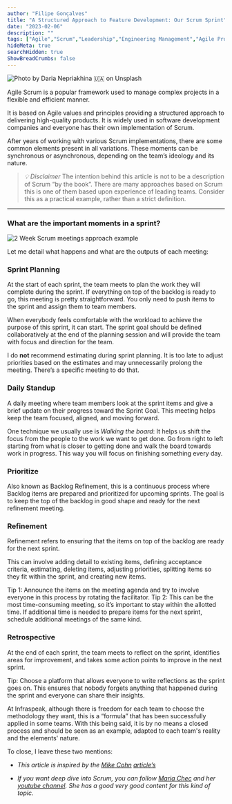 ```yaml
---
author: "Filipe Gonçalves"
title: "A Structured Approach to Feature Development: Our Scrum Sprint"
date: "2023-02-06"
description: ""
tags: ["Agile","Scrum","Leadership","Engineering Management","Agile Project Management"]
hideMeta: true
searchHidden: true
ShowBreadCrumbs: false
---
```


![Photo by [Daria Nepriakhina 🇺🇦](https://unsplash.com/fr/@epicantus?utm_source=medium&utm_medium=referral) on [Unsplash](https://unsplash.com?utm_source=medium&utm_medium=referral)](https://cdn-images-1.medium.com/max/8064/0*poySwyywa7QPIeFt)

Agile Scrum is a popular framework used to manage complex projects in a flexible and efficient manner.

It is based on Agile values and principles providing a structured approach to delivering high-quality products. It is widely used in software development companies and everyone has their own implementation of Scrum.

After years of working with various Scrum implementations, there are some common elements present in all variations. These moments can be synchronous or asynchronous, depending on the team’s ideology and its nature.
>  *💡 Disclaimer*
The intention behind this article is not to be a description of Scrum “by the book”. There are many approaches based on Scrum this is one of them based upon experience of leading teams. Consider this as a practical example, rather than a strict definition.

___

### What are the important moments in a sprint?

![2 Week Scrum meetings approach example](https://cdn-images-1.medium.com/max/13838/1*dSDUFphApqG9dyrP3kL3Ig.png)

Let me detail what happens and what are the outputs of each meeting:

### Sprint Planning

At the start of each sprint, the team meets to plan the work they will complete during the sprint. If everything on top of the backlog is ready to go, this meeting is pretty straightforward. You only need to push items to the sprint and assign them to team members.

When everybody feels comfortable with the workload to achieve the purpose of this sprint, it can start. The sprint goal should be defined collaboratively at the end of the planning session and will provide the team with focus and direction for the team.

I do **not** recommend estimating during sprint planning. It is too late to adjust priorities based on the estimates and may unnecessarily prolong the meeting. There’s a specific meeting to do that.

### Daily Standup

A daily meeting where team members look at the sprint items and give a brief update on their progress toward the Sprint Goal. This meeting helps keep the team focused, aligned, and moving forward.

One technique we usually use is *Walking the board*: It helps us shift the focus from the people to the work we want to get done. Go from right to left starting from what is closer to getting done and walk the board towards work in progress. This way you will focus on finishing something every day.

### Prioritize

Also known as Backlog Refinement, this is a continuous process where Backlog items are prepared and prioritized for upcoming sprints. The goal is to keep the top of the backlog in good shape and ready for the next refinement meeting.

### Refinement

Refinement refers to ensuring that the items on top of the backlog are ready for the next sprint.

This can involve adding detail to existing items, defining acceptance criteria, estimating, deleting items, adjusting priorities, splitting items so they fit within the sprint, and creating new items.

Tip 1: Announce the items on the meeting agenda and try to involve everyone in this process by rotating the facilitator.
Tip 2: This can be the most time-consuming meeting, so it’s important to stay within the allotted time. If additional time is needed to prepare items for the next sprint, schedule additional meetings of the same kind.

### Retrospective

At the end of each sprint, the team meets to reflect on the sprint, identifies areas for improvement, and takes some action points to improve in the next sprint.

Tip: Choose a platform that allows everyone to write reflections as the sprint goes on. This ensures that nobody forgets anything that happened during the sprint and everyone can share their insights.

At Infraspeak, although there is freedom for each team to choose the methodology they want, this is a “formula” that has been successfully applied in some teams.
With this being said, it is by no means a closed process and should be seen as an example, adapted to each team's reality and the elements' nature.

To close, I leave these two mentions:

* *This article is inspired by the [Mike Cohn](https://medium.com/@mikecohn) [article’s](https://www.mountaingoatsoftware.com/blog/what-happens-when-during-a-sprint)*

* *If you want deep dive into Scrum, you can follow [Maria Chec](https://mariachec.medium.com/) and her [youtube channel](https://www.youtube.com/@AgileStateofMind). She has a good very good content for this kind of topic.*
